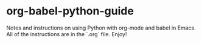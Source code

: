 # org-babel-python-guide

Notes and instructions on using Python with org-mode and babel in Emacs. All of
the instructions are in the ´.org´ file. Enjoy!
